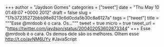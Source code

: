 
+++
author = "Jaydson Gomes"
categories = ["tweet"]
date = "Thu May 10 01:49:07 +0000 2012"
draft = false
slug = "17b37235272bbb98e8213c6d0cda5b30c8a6127a"
tags = ["tweet"]
title = """Esse @mrdoob é o cara. Os..."""
tweet = true
micro = true
tweet_url = "https://twitter.com/jaydson/status/200402053602873344"
+++
Esse @mrdoob é o cara. Os demos dele são os melhores. Olhem esse http://t.co/avNM6UYv #JavaScript
